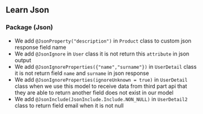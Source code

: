 ## Learn Json 

### Package (Json)
- We add `@JsonProperty("description")` in `Product` class to custom json response field name
- We add `@JsonIgnore` in `User` class it is not return this `attribute` in json output
- We add `@JsonIgnoreProperties({"name","surname"})` in `UserDetail` class 
it is not return field `name` and `surname` in json response
- We add `@JsonIgnoreProperties(ignoreUnknown = true)` in `UserDetail` class
when we use this model to receive data from third part api that 
they are able to return another field does not exist in our model
- We add `@JsonInclude(JsonInclude.Include.NON_NULL)` in `UserDetail2` class
to return field email when it is not null